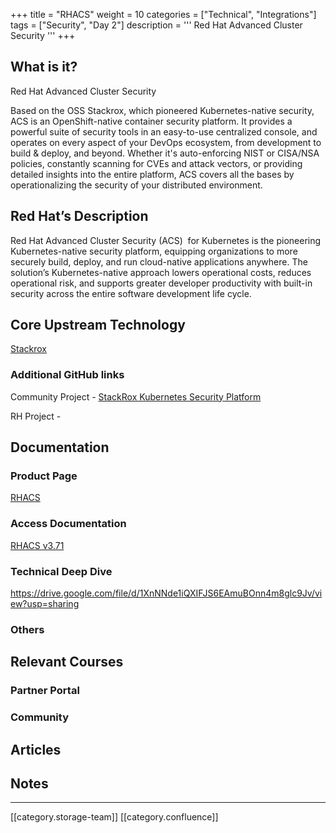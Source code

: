 +++
title = "RHACS"
weight = 10
categories = ["Technical", "Integrations"]
tags = ["Security", "Day 2"]
description = '''
Red Hat Advanced Cluster Security
'''
+++
## What is it?
Red Hat Advanced Cluster Security

Based on the OSS Stackrox, which pioneered Kubernetes-native security, ACS is an OpenShift-native container security platform. It provides a powerful suite of security tools in an easy-to-use centralized console, and operates on every aspect of your DevOps ecosystem, from development to build & deploy, and beyond. Whether it's auto-enforcing NIST or CISA/NSA policies, constantly scanning for CVEs and attack vectors, or providing detailed insights into the entire platform, ACS covers all the bases by operationalizing the security of your distributed environment.


## Red Hat’s Description
Red Hat Advanced Cluster Security (ACS)  for Kubernetes is the pioneering Kubernetes-native security platform, equipping organizations to more securely build, deploy, and run cloud-native applications anywhere. The solution’s Kubernetes-native approach lowers operational costs, reduces operational risk, and supports greater developer productivity with built-in security across the entire software development life cycle.


## Core Upstream Technology
[Stackrox](https://www.stackrox.io/)


### Additional GitHub links
Community Project - [ StackRox Kubernetes Security Platform](https://github.com/stackrox/stackrox)

RH Project - 


## Documentation

### Product Page
[RHACS](https://www.redhat.com/en/technologies/cloud-computing/openshift/advanced-cluster-security-kubernetes)


### Access Documentation
[RHACS v3.71](https://docs.openshift.com/acs/3.71/welcome/index.html)


### Technical Deep Dive
https://drive.google.com/file/d/1XnNNde1iQXIFJS6EAmuBOnn4m8glc9Jv/view?usp=sharing


### Others

## Relevant Courses

### Partner Portal

### Community

## Articles

## Notes




*****

[[category.storage-team]] 
[[category.confluence]] 
